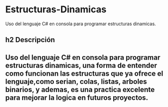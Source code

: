 # Estructuras-Dinamicas

Uso del lenguaje C# en consola para programar estructuras dinamicas.


<h2>h2 Descripción<h2>
Uso del lenguaje C# en consola para programar estructuras dinamicas, una forma de entender como funcionan las estructuras que ya ofrece el lenguaje,como serian, colas, listas, arboles binarios, y ademas, es una practica excelente para mejorar la logica en futuros proyectos.

